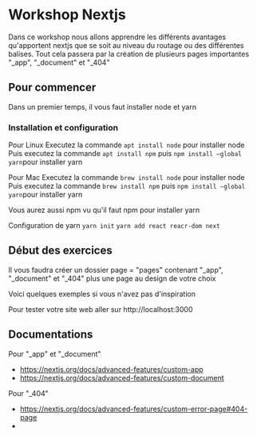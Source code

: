 # Workshop Nextjs
Dans ce workshop nous allons apprendre les différents avantages qu'apportent nextjs que se soit au niveau du routage ou des différentes balises. Tout cela passera par la création de plusieurs pages importantes "_app", "_document" et "_404"

## Pour commencer
Dans un premier temps, il vous faut installer node et yarn

### Installation et configuration

Pour Linux
Executez la commande ``apt install node`` pour installer node
Puis executez la commande ``apt install npm`` puis ``npm install –global yarn``pour installer yarn

Pour Mac
Executez la commande ``brew install node`` pour installer node
Puis executez la commande ``brew install npm`` puis ``npm install –global yarn``pour installer yarn

Vous aurez aussi npm vu qu'il faut npm pour installer yarn

Configuration de yarn
 ``yarn init``
 ``yarn add react reacr-dom next``

## Début des exercices
Il vous faudra créer un dossier page = "pages" contenant "_app", "_document" et "_404" plus une page au design de votre choix

Voici quelques exemples si vous n'avez pas d'inspiration




Pour tester votre site web aller sur http://localhost:3000

## Documentations

Pour "_app" et "_document"
- https://nextjs.org/docs/advanced-features/custom-app
- https://nextjs.org/docs/advanced-features/custom-document

Pour "_404"
- https://nextjs.org/docs/advanced-features/custom-error-page#404-page
- 
